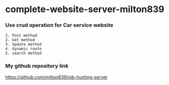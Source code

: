 # complete-website-server-milton839

### Use crud operation for Car service website

    1. Post method
    2. Get method
    3. Update method
    4. dynamic route
    5. search method

### My github repository link

https://github.com/milton839/job-hunting-server
